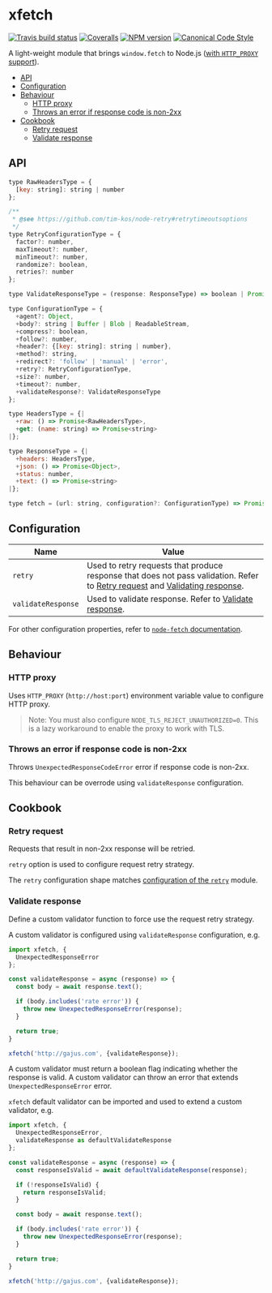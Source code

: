 # xfetch

[![Travis build status](http://img.shields.io/travis/gajus/xfetch/master.svg?style=flat-square)](https://travis-ci.org/gajus/xfetch)
[![Coveralls](https://img.shields.io/coveralls/gajus/xfetch.svg?style=flat-square)](https://coveralls.io/github/gajus/xfetch)
[![NPM version](http://img.shields.io/npm/v/xfetch.svg?style=flat-square)](https://www.npmjs.org/package/xfetch)
[![Canonical Code Style](https://img.shields.io/badge/code%20style-canonical-blue.svg?style=flat-square)](https://github.com/gajus/canonical)

A light-weight module that brings `window.fetch` to Node.js ([with `HTTP_PROXY` support](https://github.com/bitinn/node-fetch/issues/195)).

* [API](#api)
* [Configuration](#configuration)
* [Behaviour](#behaviour)
  * [HTTP proxy](#http-proxy)
  * [Throws an error if response code is non-2xx](#throws-an-error-if-response-code-is-non-2xx)
* [Cookbook](#cookbook)
  * [Retry request](#retry-request)
  * [Validate response](#validate-response)

## API

```js
type RawHeadersType = {
  [key: string]: string | number
};

/**
 * @see https://github.com/tim-kos/node-retry#retrytimeoutsoptions
 */
type RetryConfigurationType = {
  factor?: number,
  maxTimeout?: number,
  minTimeout?: number,
  randomize?: boolean,
  retries?: number
};

type ValidateResponseType = (response: ResponseType) => boolean | Promise<boolean>;

type ConfigurationType = {
  +agent?: Object,
  +body?: string | Buffer | Blob | ReadableStream,
  +compress?: boolean,
  +follow?: number,
  +header?: {[key: string]: string | number},
  +method?: string,
  +redirect?: 'follow' | 'manual' | 'error',
  +retry?: RetryConfigurationType,
  +size?: number,
  +timeout?: number,
  +validateResponse?: ValidateResponseType
};

type HeadersType = {|
  +raw: () => Promise<RawHeadersType>,
  +get: (name: string) => Promise<string>
|};

type ResponseType = {|
  +headers: HeadersType,
  +json: () => Promise<Object>,
  +status: number,
  +text: () => Promise<string>
|};

type fetch = (url: string, configuration?: ConfigurationType) => Promise<ResponseType>;

```

## Configuration

|Name|Value|
|---|---|
|`retry`|Used to retry requests that produce response that does not pass validation. Refer to [Retry request](#retry-request) and [Validating response](#validating-response).|
|`validateResponse`|Used to validate response. Refer to [Validate response](#validate-response).|

For other configuration properties, refer to [`node-fetch` documentation](https://github.com/bitinn/node-fetch).

## Behaviour

### HTTP proxy

Uses `HTTP_PROXY` (`http://host:port`) environment variable value to configure HTTP proxy.

> Note: You must also configure `NODE_TLS_REJECT_UNAUTHORIZED=0`.
> This is a lazy workaround to enable the proxy to work with TLS.

### Throws an error if response code is non-2xx

Throws `UnexpectedResponseCodeError` error if response code is non-2xx.

This behaviour can be overrode using `validateResponse` configuration.

## Cookbook

### Retry request

Requests that result in non-2xx response will be retried.

`retry` option is used to configure request retry strategy.

The `retry` configuration shape matches [configuration of the `retry`](https://github.com/tim-kos/node-retry) module.

### Validate response

Define a custom validator function to force use the request retry strategy.

A custom validator is configured using `validateResponse` configuration, e.g.

```js
import xfetch, {
  UnexpectedResponseError
};

const validateResponse = async (response) => {
  const body = await response.text();

  if (body.includes('rate error')) {
    throw new UnexpectedResponseError(response);
  }

  return true;
}

xfetch('http://gajus.com', {validateResponse});

```

A custom validator must return a boolean flag indicating whether the response is valid. A custom validator can throw an error that extends `UnexpectedResponseError` error.

`xfetch` default validator can be imported and used to extend a custom validator, e.g.

```js
import xfetch, {
  UnexpectedResponseError,
  validateResponse as defaultValidateResponse
};

const validateResponse = async (response) => {
  const responseIsValid = await defaultValidateResponse(response);

  if (!responseIsValid) {
    return responseIsValid;
  }

  const body = await response.text();

  if (body.includes('rate error')) {
    throw new UnexpectedResponseError(response);
  }

  return true;
}

xfetch('http://gajus.com', {validateResponse});

```
